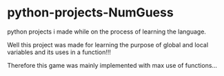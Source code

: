 # python-projects-NumGuess
python projects i made while on the process of learning the language. 

Well this project was made for learning the purpose of global and local variables and its uses in a function!!!

Therefore this game was mainly implemented with max use of functions...
